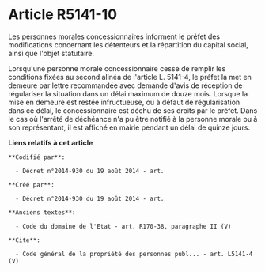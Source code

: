 # Article R5141-10

Les personnes morales concessionnaires informent le préfet des modifications concernant les détenteurs et la répartition du
capital social, ainsi que l'objet statutaire. 

Lorsqu'une personne morale concessionnaire cesse de remplir les conditions fixées au second alinéa de l'article L. 5141-4, le
préfet la met en demeure par lettre recommandée avec demande d'avis de réception de régulariser la situation dans un délai
maximum de douze mois. Lorsque la mise en demeure est restée infructueuse, ou à défaut de régularisation dans ce délai, le
concessionnaire est déchu de ses droits par le préfet. Dans le cas où l'arrêté de déchéance n'a pu être notifié à la personne
morale ou à son représentant, il est affiché en mairie pendant un délai de quinze jours.

**Liens relatifs à cet article**

	**Codifié par**:

	  - Décret n°2014-930 du 19 août 2014 - art.

	**Créé par**:

	  - Décret n°2014-930 du 19 août 2014 - art.

	**Anciens textes**:

	  - Code du domaine de l'Etat - art. R170-38, paragraphe II (V)

	**Cite**:

	  - Code général de la propriété des personnes publ... - art. L5141-4 (V)
